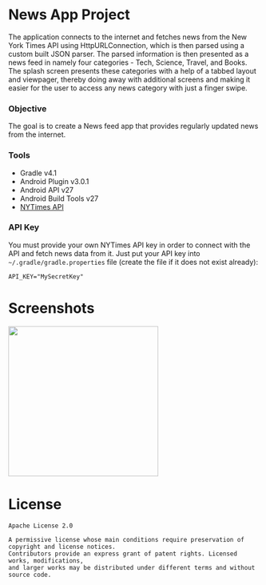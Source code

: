 # News App Project
The application connects to the internet and fetches news from the New York Times API using HttpURLConnection, which is then 
parsed using a custom built JSON parser. The parsed information is then presented as a news feed in namely four categories - 
Tech, Science, Travel, and Books. The splash screen presents these categories with a help of a tabbed layout and viewpager, 
thereby doing away with additional screens and making it easier for the user to access any news category with just a finger 
swipe.

### Objective
The goal is to create a News feed app that provides regularly updated news from the internet.

### Tools
* Gradle v4.1
* Android Plugin v3.0.1
* Android API v27
* Android Build Tools v27
* [NYTimes API](https://developer.nytimes.com/top_stories_v2.json)

### API Key
You must provide your own NYTimes API key in order to connect with the API and fetch news data from it. Just put your API key 
into `~/.gradle/gradle.properties` file (create the file if it does not exist already):

```
API_KEY="MySecretKey"
```

# Screenshots
<img src="https://github.com/SrChip15/android-news-app/blob/master/splash_sceen.png" width="300"/>


# License
```
Apache License 2.0

A permissive license whose main conditions require preservation of copyright and license notices. 
Contributors provide an express grant of patent rights. Licensed works, modifications, 
and larger works may be distributed under different terms and without source code.

```
